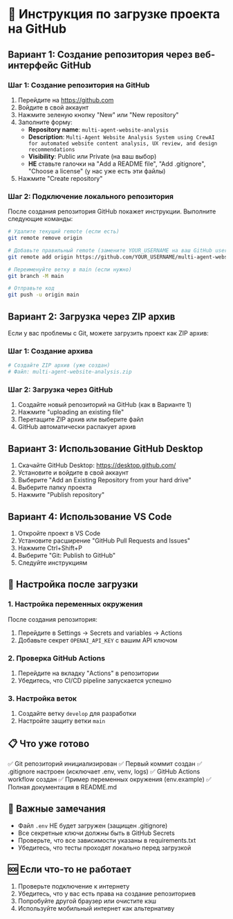 # 🚀 Инструкция по загрузке проекта на GitHub

## Вариант 1: Создание репозитория через веб-интерфейс GitHub

### Шаг 1: Создание репозитория на GitHub
1. Перейдите на https://github.com
2. Войдите в свой аккаунт
3. Нажмите зеленую кнопку "New" или "New repository"
4. Заполните форму:
   - **Repository name**: `multi-agent-website-analysis`
   - **Description**: `Multi-Agent Website Analysis System using CrewAI for automated website content analysis, UX review, and design recommendations`
   - **Visibility**: Public или Private (на ваш выбор)
   - **НЕ** ставьте галочки на "Add a README file", "Add .gitignore", "Choose a license" (у нас уже есть эти файлы)
5. Нажмите "Create repository"

### Шаг 2: Подключение локального репозитория
После создания репозитория GitHub покажет инструкции. Выполните следующие команды:

```bash
# Удалите текущий remote (если есть)
git remote remove origin

# Добавьте правильный remote (замените YOUR_USERNAME на ваш GitHub username)
git remote add origin https://github.com/YOUR_USERNAME/multi-agent-website-analysis.git

# Переименуйте ветку в main (если нужно)
git branch -M main

# Отправьте код
git push -u origin main
```

## Вариант 2: Загрузка через ZIP архив

Если у вас проблемы с Git, можете загрузить проект как ZIP архив:

### Шаг 1: Создание архива
```bash
# Создайте ZIP архив (уже создан)
# Файл: multi-agent-website-analysis.zip
```

### Шаг 2: Загрузка через GitHub
1. Создайте новый репозиторий на GitHub (как в Варианте 1)
2. Нажмите "uploading an existing file"
3. Перетащите ZIP архив или выберите файл
4. GitHub автоматически распакует архив

## Вариант 3: Использование GitHub Desktop

1. Скачайте GitHub Desktop: https://desktop.github.com/
2. Установите и войдите в свой аккаунт
3. Выберите "Add an Existing Repository from your hard drive"
4. Выберите папку проекта
5. Нажмите "Publish repository"

## Вариант 4: Использование VS Code

1. Откройте проект в VS Code
2. Установите расширение "GitHub Pull Requests and Issues"
3. Нажмите Ctrl+Shift+P
4. Выберите "Git: Publish to GitHub"
5. Следуйте инструкциям

## 🔧 Настройка после загрузки

### 1. Настройка переменных окружения
После создания репозитория:
1. Перейдите в Settings → Secrets and variables → Actions
2. Добавьте секрет `OPENAI_API_KEY` с вашим API ключом

### 2. Проверка GitHub Actions
1. Перейдите на вкладку "Actions" в репозитории
2. Убедитесь, что CI/CD pipeline запускается успешно

### 3. Настройка веток
1. Создайте ветку `develop` для разработки
2. Настройте защиту ветки `main`

## 📋 Что уже готово

✅ Git репозиторий инициализирован
✅ Первый коммит создан
✅ .gitignore настроен (исключает .env, venv, logs)
✅ GitHub Actions workflow создан
✅ Пример переменных окружения (env.example)
✅ Полная документация в README.md

## 🚨 Важные замечания

- Файл `.env` НЕ будет загружен (защищен .gitignore)
- Все секретные ключи должны быть в GitHub Secrets
- Проверьте, что все зависимости указаны в requirements.txt
- Убедитесь, что тесты проходят локально перед загрузкой

## 🆘 Если что-то не работает

1. Проверьте подключение к интернету
2. Убедитесь, что у вас есть права на создание репозиториев
3. Попробуйте другой браузер или очистите кэш
4. Используйте мобильный интернет как альтернативу
